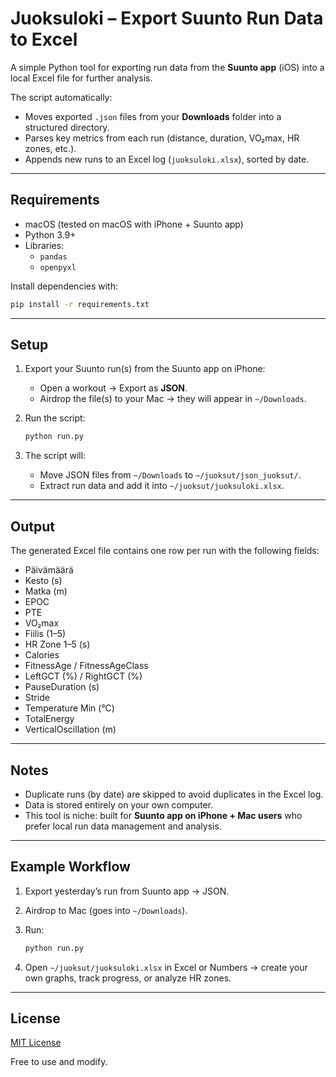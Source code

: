 # Juoksuloki – Export Suunto Run Data to Excel

A simple Python tool for exporting run data from the **Suunto app** (iOS) into a local Excel file for further analysis.

The script automatically:

- Moves exported `.json` files from your **Downloads** folder into a structured directory.
- Parses key metrics from each run (distance, duration, VO₂max, HR zones, etc.).
- Appends new runs to an Excel log (`juoksuloki.xlsx`), sorted by date.

---

## Requirements

- macOS (tested on macOS with iPhone + Suunto app)
- Python 3.9+
- Libraries:
  - `pandas`
  - `openpyxl`

Install dependencies with:

```bash
pip install -r requirements.txt
```

---

## Setup

1. Export your Suunto run(s) from the Suunto app on iPhone:

   - Open a workout → Export as **JSON**.
   - Airdrop the file(s) to your Mac → they will appear in `~/Downloads`.

2. Run the script:

   ```bash
   python run.py
   ```

3. The script will:
   - Move JSON files from `~/Downloads` to `~/juoksut/json_juoksut/`.
   - Extract run data and add it into `~/juoksut/juoksuloki.xlsx`.

---

## Output

The generated Excel file contains one row per run with the following fields:

- Päivämäärä
- Kesto (s)
- Matka (m)
- EPOC
- PTE
- VO₂max
- Fiilis (1–5)
- HR Zone 1–5 (s)
- Calories
- FitnessAge / FitnessAgeClass
- LeftGCT (%) / RightGCT (%)
- PauseDuration (s)
- Stride
- Temperature Min (°C)
- TotalEnergy
- VerticalOscillation (m)

---

## Notes

- Duplicate runs (by date) are skipped to avoid duplicates in the Excel log.
- Data is stored entirely on your own computer.
- This tool is niche: built for **Suunto app on iPhone + Mac users** who prefer local run data management and analysis.

---

## Example Workflow

1. Export yesterday’s run from Suunto app → JSON.
2. Airdrop to Mac (goes into `~/Downloads`).
3. Run:

   ```bash
   python run.py
   ```

4. Open `~/juoksut/juoksuloki.xlsx` in Excel or Numbers → create your own graphs, track progress, or analyze HR zones.

---

## License

[MIT License](LICENSE)

Free to use and modify.

